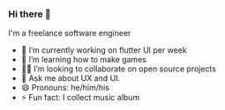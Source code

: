 ### Hi there 👋

I'm a freelance software engineer

- 🔭 I’m currently working on flutter UI per week
- 🌱 I’m learning how to make games
- 🧑‍💻 I’m looking to collaborate on open source projects
- 💬 Ask me about UX and UI.
- 😄 Pronouns: he/him/his
- ⚡ Fun fact: I collect music album

<!--
**SefuZeph/SefuZeph** is a ✨ _special_ ✨ repository because its `README.md` (this file) appears on your GitHub profile.

Here are some ideas to get you started:

- 🔭 I’m currently working on ...
- 🌱 I’m currently learning ...
- 👯 I’m looking to collaborate on ...
- 🤔 I’m looking for help with ...
- 💬 Ask me about ...
- 📫 How to reach me: ...
- 😄 Pronouns: ...
- ⚡ Fun fact: ...
-->
